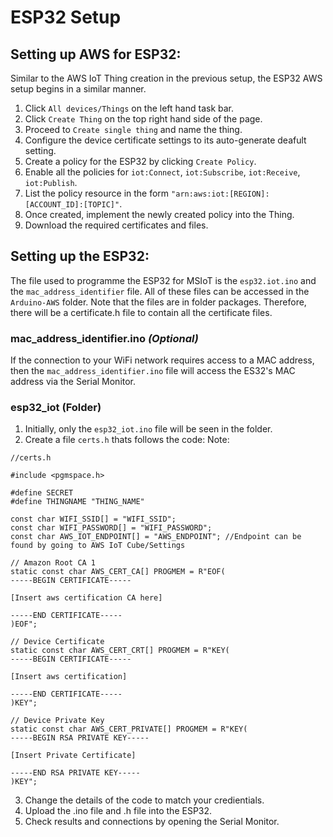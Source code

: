 # ESP32 Setup
## Setting up AWS for ESP32:

Similar to the AWS IoT Thing creation in the previous setup, the ESP32 AWS setup begins in a similar manner.

1. Click `All devices/Things` on the left hand task bar.
2. Click `Create Thing` on the top right hand side of the page.
3. Proceed to `Create single thing` and name the thing.
4. Configure the device certificate settings to its auto-generate deafult setting.
5. Create a policy for the ESP32 by clicking `Create Policy`.
6. Enable all the policies for `iot:Connect`, `iot:Subscribe`, `iot:Receive`, `iot:Publish`.
7. List the policy resource in the form `"arn:aws:iot:[REGION]:[ACCOUNT_ID]:[TOPIC]"`.
8. Once created, implement the newly created policy into the Thing.
9. Download the required certificates and files.

## Setting up the ESP32:

The file used to programme the ESP32 for MSIoT is the `esp32.iot.ino` and the `mac_address_identifier` file. All of these files can be accessed in the `Arduino-AWS` folder. Note that the files are in folder packages. Therefore, there will be a certificate.h file to contain all the certificate files.

### mac_address_identifier.ino <i>(Optional)</i>

If the connection to your WiFi network requires access to a MAC address, then the `mac_address_identifier.ino` file will access the ES32's MAC address via the Serial Monitor.

### esp32_iot (Folder)
1. Initially, only the `esp32_iot.ino` file will be seen in the folder.
2. Create a file `certs.h` thats follows the code:
Note: 

```
//certs.h

#include <pgmspace.h>

#define SECRET
#define THINGNAME "THING_NAME"

const char WIFI_SSID[] = "WIFI_SSID";
const char WIFI_PASSWORD[] = "WIFI_PASSWORD";
const char AWS_IOT_ENDPOINT[] = "AWS_ENDPOINT"; //Endpoint can be found by going to AWS IoT Cube/Settings

// Amazon Root CA 1
static const char AWS_CERT_CA[] PROGMEM = R"EOF(
-----BEGIN CERTIFICATE-----

[Insert aws certification CA here]

-----END CERTIFICATE-----
)EOF";

// Device Certificate
static const char AWS_CERT_CRT[] PROGMEM = R"KEY(
-----BEGIN CERTIFICATE-----

[Insert aws certification]

-----END CERTIFICATE-----
)KEY";

// Device Private Key
static const char AWS_CERT_PRIVATE[] PROGMEM = R"KEY(
-----BEGIN RSA PRIVATE KEY-----

[Insert Private Certificate]

-----END RSA PRIVATE KEY-----
)KEY";
```

3. Change the details of the code to match your credientials.
4. Upload the .ino file and .h file into the ESP32.
5. Check results and connections by opening the Serial Monitor.


